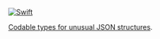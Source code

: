 [![Swift](https://github.com/janodevorg/CodableHelpers/actions/workflows/swift.yml/badge.svg)](https://github.com/janodevorg/CodableHelpers/actions/workflows/swift.yml)

[Codable types for unusual JSON structures](https://janodevorg.github.io/CodableHelpers/documentation/codablehelpers/).

